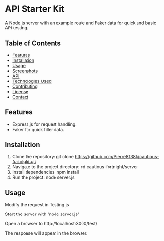 # API Starter Kit

A Node.js server with an example route and Faker data for quick and basic API testing.

## Table of Contents

- [Features](#features)
- [Installation](#installation)
- [Usage](#usage)
- [Screenshots](#screenshots)
- [API](#api)
- [Technologies Used](#technologies-used)
- [Contributing](#contributing)
- [License](#license)
- [Contact](#contact)

## Features

- Express.js for request handling.
- Faker for quick filler data.

## Installation

1. Clone the repository:
    git clone https://github.com/Pierre81385/cautious-fortnight.git
2. Navigate to the project directory:
    cd cautious-fortnight/server
3. Install dependencies:
    npm install
4. Run the project:
    node server.js

## Usage

Modify the request in Testing.js 

Start the server with 'node server.js'

Open a browser to http://localhost:3000/test/

The response will appear in the browser.

